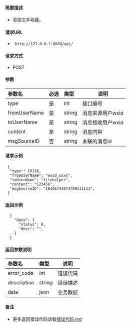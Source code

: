 #### 简要描述

- 添加文本收藏。

#### 请求URL

- ` http://127.0.0.1:8888/api/`

#### 请求方式

- POST

#### 参数

| 参数名          | 必选 | 类型     | 说明         |   
|:-------------|:---|:-------|------------|   
| type         | 是  | int    | 接口编号       |   
| fromUserName | 是  | string | 消息来源用户wxid |   
| toUserName   | 是  | string | 消息接收用户wxid |   
| content      | 是  | string | 消息内容       |   
| msgSourceID  | 否  | string | 关联的消息id    |   

#### 请求示例

```
 {
  "type": 10116,
  "fromUserName": "wxid_xxxx",
  "toUserName": "filehelper",
  "content": "123456",
  "msgSourceID": "18446744073709111111",
 }
```

#### 返回示例

``` 
  {
    "data": {
      "status": 0,
      "desc": "",
    }
  }
```

#### 返回参数说明

| 参数名         | 类型     | 说明   |   
|:------------|:-------|------|   
| error_code  | int    | 错误代码 |   
| description | string | 错误描述 |   
| data        | json   | 业务数据 |   

#### 备注

- 更多返回错误代码请看[错误代码.md](../错误代码.md)





